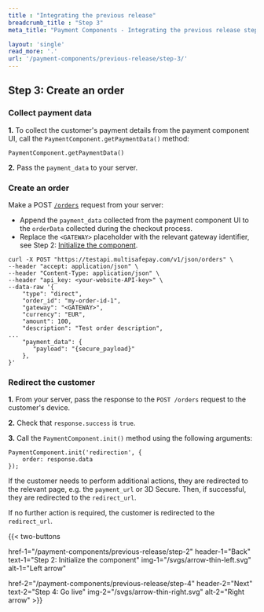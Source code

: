 ```yaml
---
title : "Integrating the previous release"
breadcrumb_title : "Step 3"
meta_title: "Payment Components - Integrating the previous release step 3 - MultiSafepay Docs"

layout: 'single'
read_more: '.'
url: '/payment-components/previous-release/step-3/'
--- 
```


## Step 3: Create an order

### Collect payment data
**1.** To collect the customer's payment details from the payment component UI, call the `PaymentComponent.getPaymentData()` method:

```
PaymentComponent.getPaymentData()
```

**2.** Pass the `payment_data` to your server.

### Create an order

Make a POST [`/orders`](/api/#orders) request from your server:

- Append the `payment_data` collected from the payment component UI to the `orderData` collected during the checkout process.
- Replace the `<GATEWAY>` placeholder with the relevant gateway identifier, see Step 2: [Initialize the component](/payment-components/previous-release/step-2).

```
curl -X POST "https://testapi.multisafepay.com/v1/json/orders" \
--header "accept: application/json" \
--header "Content-Type: application/json" \
--header "api_key: <your-website-API-key>" \
--data-raw '{
    "type": "direct",
    "order_id": "my-order-id-1",
    "gateway": "<GATEWAY>",
    "currency": "EUR",
    "amount": 100,
    "description": "Test order description",
...
    "payment_data": {
       "payload": "{secure_payload}"
    },
}'
```

### Redirect the customer

**1.** From your server, pass the response to the `POST /orders` request to the customer's device. 

**2.** Check that `response.success` is `true`.

**3.** Call the `PaymentComponent.init()` method using the following arguments:
```
PaymentComponent.init('redirection', {
    order: response.data
});
```
If the customer needs to perform additional actions, they are redirected to the relevant page, e.g. the `payment_url` or 3D Secure. Then, if successful, they are redirected to the `redirect_url`.

If no further action is required, the customer is redirected to the `redirect_url`.

{{< two-buttons

href-1="/payment-components/previous-release/step-2" header-1="Back" text-1="Step 2: Initialize the component" img-1="/svgs/arrow-thin-left.svg" alt-1="Left arrow" 

href-2="/payment-components/previous-release/step-4" header-2="Next" text-2="Step 4: Go live" img-2="/svgs/arrow-thin-right.svg" alt-2="Right arrow" >}}